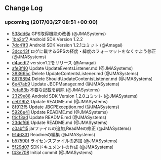 ## Change Log

### upcoming (2017/03/27 08:51 +00:00)
- [538dd6a](https://github.com/JMASystems/beacapp-sdk-android/commit/538dd6aa15dc3cbf83f94c331b9e666ae20638ee) GPS取得機能の改善 (@JMASystems)
- [1ba2bf7](https://github.com/JMASystems/beacapp-sdk-android/commit/1ba2bf7e4b81219c1c937b38f4f7d34d61b32868) Android SDK Version 1.2.2
- [7dc41f3](https://github.com/JMASystems/beacapp-sdk-android/commit/7dc41f33886b9053f7a7ace77333817fb837217c) Android SDK Version 1.2.1コミット (@Amagai)
- [3dcc43f](https://github.com/JMASystems/beacapp-sdk-android/commit/3dcc43f3f9e3a6fea8dd625b08d46c1024af4816) ログに載せるGPSの経度・緯度のフォーマットをなくすよう修正 (@JMASystems)
- [d4aedf7](https://github.com/JMASystems/beacapp-sdk-android/commit/d4aedf7f2dcd718324e4e250ac0e7a2ebd74f4e6) version1.2をリリース (@Amagai)
- [afe3f40](https://github.com/JMASystems/beacapp-sdk-android/commit/afe3f40b3d524e3afef600a79d7578f26a022122) Update UpdateEventsListener.md (@JMASystems)
- [383665c](https://github.com/JMASystems/beacapp-sdk-android/commit/383665c6fe87c2d704f0e300ce0908bbde21a57a) Delete UpdateContentsListener.md (@JMASystems)
- [8976894](https://github.com/JMASystems/beacapp-sdk-android/commit/89768940a661c0b3195a976dee5c9bef9c28b9a7) Delete ShouldUpdateContentsListener.md (@JMASystems)
- [6e47ab9](https://github.com/JMASystems/beacapp-sdk-android/commit/6e47ab94678faa6c726eda8addcde8f7b87bea75) Update JBCPManager.md (@JMASystems)
- [7efa83b](https://github.com/JMASystems/beacapp-sdk-android/commit/7efa83b8c2fd8e3dfca9aa2241bc91a7a4e49a11) 不要な記載を削除 (@JMASystems)
- [2329e88](https://github.com/JMASystems/beacapp-sdk-android/commit/2329e8823189cda512981cf3b4743e754888cba9) Android SDK Version 1.2.0コミット (@JMASystems)
- [ce019b2](https://github.com/JMASystems/beacapp-sdk-android/commit/ce019b262ca5080e5c686b8f74d7be78503846f4) Update README.md (@JMASystems)
- [8f913f5](https://github.com/JMASystems/beacapp-sdk-android/commit/8f913f58fe72e4a65b5d50620020f0914bea8507) Update JBCPException.md (@JMASystems)
- [5926e41](https://github.com/JMASystems/beacapp-sdk-android/commit/5926e41061e88ab3739ef681c04b01d241df941c) Update README.md (@JMASystems)
- [f4cf3ad](https://github.com/JMASystems/beacapp-sdk-android/commit/f4cf3adb1c10ae46ca659d847aaa37207ee9695d) Update README.md (@JMASystems)
- [23dcf66](https://github.com/JMASystems/beacapp-sdk-android/commit/23dcf66f6c6365530948c2260aaaa0f797eabdc0) Update README.md (@JMASystems)
- [c0abf15](https://github.com/JMASystems/beacapp-sdk-android/commit/c0abf154531ad3f3c7317138dfd94ece89ba374e) jarファイルの追加,ReadMeの修正 (@JMASystems)
- [9146331](https://github.com/JMASystems/beacapp-sdk-android/commit/91463319c3aee4ff97eb55d2467c9a421e2e99ac) Readmeの編集 (@JMASystems)
- [b57590f](https://github.com/JMASystems/beacapp-sdk-android/commit/b57590f51d73bf39c8e6fc44a5fcf9184b9ce0c5) ライセンスファイルの追加 (@JMASystems)
- [5f29d07](https://github.com/JMASystems/beacapp-sdk-android/commit/5f29d07624a1f4cc8ba61611f9db31b14a878d4b) SDKドキュメントの作成 (@JMASystems)
- [f43e708](https://github.com/JMASystems/beacapp-sdk-android/commit/f43e7086257befb21f586373e538db748d43088c) Initial commit (@JMASystems)